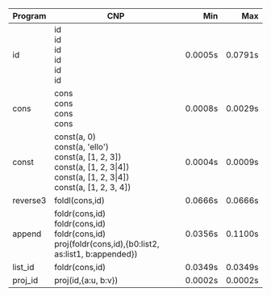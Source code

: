 Program | CNP | Min | Max
--- | --- | ---: | ---:
id | id<br/>id<br/>id<br/>id<br/>id<br/>id | 0.0005s | 0.0791s
cons | cons<br/>cons<br/>cons<br/>cons | 0.0008s | 0.0029s
const | const(a, 0)<br/>const(a, 'ello')<br/>const(a, [1, 2, 3])<br/>const(a, [1, 2, 3\|4])<br/>const(a, [1, 2, 3\|4])<br/>const(a, [1, 2, 3, 4]) | 0.0004s | 0.0009s
reverse3 | foldl(cons,id) | 0.0666s | 0.0666s
append | foldr(cons,id)<br/>foldr(cons,id)<br/>foldr(cons,id)<br/>proj(foldr(cons,id),{b0:list2, as:list1, b:appended}) | 0.0356s | 0.1100s
list_id | foldr(cons,id) | 0.0349s | 0.0349s
proj_id | proj(id,{a:u, b:v}) | 0.0002s | 0.0002s
